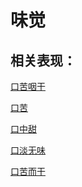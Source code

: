 # 味觉## 相关表现：[口苦咽干](https://zuoye.gmzyh.com/search?key=口苦咽干)[口苦](https://zuoye.gmzyh.com/search?key=口苦)[口中甜](https://zuoye.gmzyh.com/search?key=口中甜)[口淡无味](https://zuoye.gmzyh.com/search?key=口淡无味)[口苦而干](https://zuoye.gmzyh.com/search?key=口苦而干)
